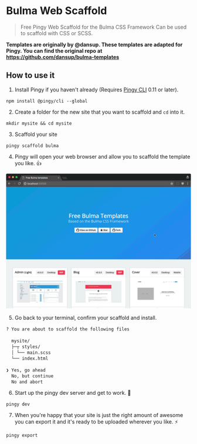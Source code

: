 # Bulma Web Scaffold

> Free Pingy Web Scaffold for the Bulma CSS Framework Can be used to scaffold with CSS or SCSS.

**Templates are originally by @dansup. These templates are adapted for Pingy. You can find the original repo at https://github.com/dansup/bulma-templates**

## How to use it

1. Install Pingy if you haven't already (Requires [Pingy CLI](https://github.com/pingyhq/pingy-cli) 0.11 or later).

```
npm install @pingy/cli --global
```

2. Create a folder for the new site that you want to scaffold and `cd` into it.

```
mkdir mysite && cd mysite
```

3. Scaffold your site

```
pingy scaffold bulma
```

4. Pingy will open your web browser and allow you to scaffold the template you like. 👍

<img src="images/scaffold-animation.gif">

5. Go back to your terminal, confirm your scaffold and install.

```
? You are about to scaffold the following files

  mysite/
  ├─┬ styles/
  │ └── main.scss
  └── index.html

❯ Yes, go ahead
  No, but continue
  No and abort
```

6. Start up the pingy dev server and get to work. 💪

```
pingy dev
```

7. When you're happy that your site is just the right amount of awesome you can export it and it's ready to be uploaded wherever you like. ⚡️

```
pingy export
```
